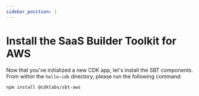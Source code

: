 ```yaml
---
sidebar_position: 1
---
```


# Install the SaaS Builder Toolkit for AWS

Now that you've initialized a new CDK app, let's install the SBT components. From within the `hello-cdk` directory, please run the following command:

```bash
npm install @cdklabs/sbt-aws
```
